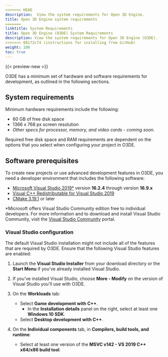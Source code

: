 ```yaml
---
<<<<<<< HEAD
description:  View the system requirements for Open 3D Engine. 
title: Open 3D Engine system requirements
=======
linktitle: System Requirements
title: Open 3D Engine (O3DE) System Requirements
description: View the system requirements for Open 3D Engine (O3DE).
>>>>>>> 08172c74 (instructions for installing from GitHub)
weight: 100
toc: true
---
```


{{< preview-new >}}

O3DE has a minimum set of hardware and software requirements for development, as outlined in the following sections.

## System requirements

Minimum hardware requirements include the following:

+ 60 GB of free disk space
+ 1366 x 768 px screen resolution
+ _Other specs for processor, memory, and video cards - coming soon._

Required free disk space and RAM requirements are dependent on the options that you select when configuring your project in O3DE.

## Software prerequisites

To create new projects or use advanced development features in O3DE, you need a developer environment that includes the following software:

+ [Microsoft Visual Studio 2019*](https://visualstudio.microsoft.com/downloads/) version **16.2.4** through version **16.9.x**
+ [Visual C++ Redistributable for Visual Studio 2019](https://visualstudio.microsoft.com/downloads/#other-family)
+ [CMake 3.19.1](https://cmake.org/files/LatestRelease/cmake-3.19.1-win64-x64.msi) or later

*Microsoft offers Visual Studio Community edition free to individual developers. For more information and to download and install Visual Studio Community, visit the [Visual Studio Community](https://visualstudio.microsoft.com/vs/community/) portal.

### Visual Studio configuration

The default Visual Studio installation might not include all of the features that are required by O3DE. Ensure that the following Visual Studio features are enabled:

1. Launch the **Visual Studio Installer** from your download directory or the **Start Menu** if you've already installed Visual Studio.

1. If you've installed Visual Studio, choose **More - Modify** on the version of Visual Studio you'll use with O3DE.

1. On the **Workloads** tab:
   + Select **Game development with C++**.
      + In the **Installation details** panel on the right, select at least one **Windows 10 SDK**.
   + Select **Desktop development with C++**.

1. On the **Individual components** tab, in **Compilers, build tools, and runtime**:
   + Select at least one version of the **MSVC v142 - VS 2019 C++ x64/x86 build tool**.
